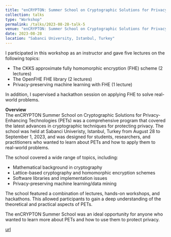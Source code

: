 ```yaml
---
title: "enCRYPTON: Summer School on Cryptographic Solutions for Privacy Enhancing Technologies"
collection: talks
type: "Workshop"
permalink: /talks/2023-08-28-talk-5
venue: "enCRYPTON: Summer School on Cryptographic Solutions for Privacy Enhancing Technologies"
date: 2023-08-28
location: "Sabanci University, Istanbul, Turkey"
---
```


I participated in this workshop as an instructor and gave five lectures on the following topics:

- The CKKS approximate fully homomorphic encryption (FHE) scheme (2 lectures)
- The OpenFHE FHE library (2 lectures)
- Privacy-preserving machine learning with FHE (1 lecture)

In addition, I supervised a hackathon session on applying FHE to solve real-world problems.

**Overview**  
The enCRYPTON Summer School on Cryptographic Solutions for Privacy-Enhancing Technologies (PETs) was a comprehensive program that covered the latest advances in cryptographic techniques for protecting privacy. The school was held at Sabanci Univeristy, Istanbul, Turkey from August 28 to September 1, 2023, and was designed for students, researchers, and practitioners who wanted to learn about PETs and how to apply them to real-world problems.

The school covered a wide range of topics, including:

- Mathematical background in cryptography
- Lattice-based cryptography and homomorphic encryption schemes
- Software libraries and implementation issues
- Privacy-preserving machine learning/data mining

The school featured a combination of lectures, hands-on workshops, and hackathons. This allowed participants to gain a deep understanding of the theoretical and practical aspects of PETs.

The enCRYPTON Summer School was an ideal opportunity for anyone who wanted to learn more about PETs and how to use them to protect privacy.

[url](https://www.encrypt-on.com/sabanci-university-hosted-the-summer-school-cryptographic-solutions-for-privacy-enhancing-technologies/)
